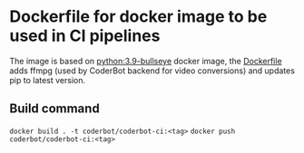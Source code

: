 # Dockerfile for docker image to be used in CI pipelines

The image is based on [python:3.9-bullseye](https://hub.docker.com/layers/python/library/python/3.9-bullseye/images/sha256-dd7b891e7149a4d098a154e7551f4864d865c3a8b44e25d71966b647e9b68ac0?context=explore) docker image, the [Dockerfile](Dockerfile) adds ffmpg (used by CoderBot backend for video conversions) and updates pip to latest version.

## Build command

`docker build . -t coderbot/coderbot-ci:<tag>`
`docker push coderbot/coderbot-ci:<tag>`

